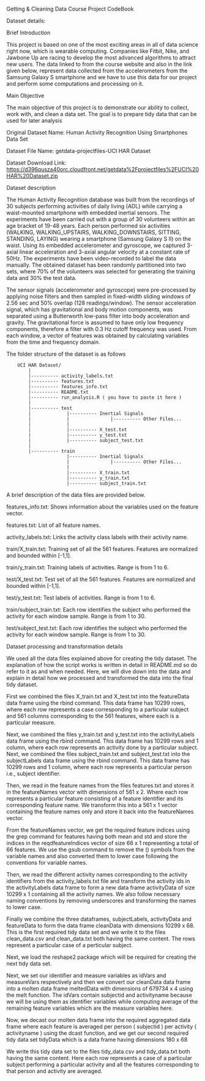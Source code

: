 Getting & Cleaning Data Course Project CodeBook

Dataset details:

Brief Introduction

This project is based on one of the most exciting areas in all of data science right now, which is wearable computing. Companies like Fitbit, Nike, and Jawbone Up are racing to develop the most advanced algorithms to attract new users. The data linked to from the course website and also in the link given below, represent data collected from the accelerometers from the Samsung Galaxy S smartphone and we have to use this data for our project and perform some computations and processing on it.

Main Objective

The main objective of this project is to demonstrate our ability to collect, work with, and clean a data set. The goal is to prepare tidy data that can be used for later analysis

Original Dataset Name: Human Activity Recognition Using Smartphones Data Set

Dataset File Name: getdata-projectfiles-UCI HAR Dataset

Dataset Download Link: https://d396qusza40orc.cloudfront.net/getdata%2Fprojectfiles%2FUCI%20HAR%20Dataset.zip

Dataset description

The Human Activity Recognition database was built from the recordings of 30 subjects performing activities of daily living (ADL) while carrying a waist-mounted smartphone with embedded inertial sensors. The experiments have been carried out with a group of 30 volunteers within an age bracket of 19-48 years. Each person performed six activities (WALKING, WALKING_UPSTAIRS, WALKING_DOWNSTAIRS, SITTING, STANDING, LAYING) wearing a smartphone (Samsung Galaxy S II) on the waist. Using its embedded accelerometer and gyroscope, we captured 3-axial linear acceleration and 3-axial angular velocity at a constant rate of 50Hz. The experiments have been video-recorded to label the data manually. The obtained dataset has been randomly partitioned into two sets, where 70% of the volunteers was selected for generating the training data and 30% the test data.

The sensor signals (accelerometer and gyroscope) were pre-processed by applying noise filters and then sampled in fixed-width sliding windows of 2.56 sec and 50% overlap (128 readings/window). The sensor acceleration signal, which has gravitational and body motion components, was separated using a Butterworth low-pass filter into body acceleration and gravity. The gravitational force is assumed to have only low frequency components, therefore a filter with 0.3 Hz cutoff frequency was used. From each window, a vector of features was obtained by calculating variables from the time and frequency domain.


The folder structure of the dataset is as follows

		UCI HAR Dataset/                                                                                  
   			|                                                                                               
   			|---------- activity_labels.txt                                                                 
   			|---------- features.txt                                                                        
   			|---------- features_info.txt                                                                  
   			|---------- README.txt                                                                  
   			|---------- run_analysis.R ( you have to paste it here )                                                                   
   			|                                                                                             
   			|---------- test                                                                                
   			|             |---------- Inertial Signals                                             
   			|             |               |---------- Other Files...                               
            |             |                                                   
   			|             |---------- X_test.txt                                                   
   			|             |---------- y_test.txt                                                  
   			|             |---------- subject_test.txt                                            
   			|                                                                                     
   			|---------- train                                                                      
   			              |---------- Inertial Signals                                            
   			              |               |---------- Other Files...                            
   			              |                                                                       
   			              |---------- X_train.txt                                                
   			              |---------- y_train.txt                                                 
   			              |---------- subject_train.txt  

A brief description of the data files are provided below.

features_info.txt: Shows information about the variables used on the feature vector.

features.txt: List of all feature names.

activity_labels.txt: Links the activity class labels with their activity name.

train/X_train.txt: Training set of all the 561 features. Features are normalized and bounded within [-1,1].

train/y_train.txt: Training labels of activities. Range is from 1 to 6.

test/X_test.txt: Test set of all the 561 features. Features are normalized and bounded within [-1,1].

test/y_test.txt: Test labels of activities. Range is from 1 to 6.

train/subject_train.txt: Each row identifies the subject who performed the activity for each window sample. Range is from 1 to 30.

test/subject_test.txt: Each row identifies the subject who performed the activity for each window sample. Range is from 1 to 30.


Dataset processing and transformation details

We used all the data files explained above for creating the tidy dataset. The explanation of how the script works is written in detail in README.md so do refer to it as and when needed. Here, we will dive down into the data and explain in detail how we processed and transformed the data into the final tidy dataset.


First we combined the files X_train.txt and X_test.txt into the featureData data frame using the rbind command. This data frame has 10299 rows, where each row represents a case corresponding to a particular subject and 561 columns corresponding to the 561 features, where each is a particular measure.


Next, we combined the files y_train.txt and y_test.txt into the activityLabels data frame using the rbind command. This data frame has 10299 rows and 1 column, where each row represents an activity done by a particular subject.
Next, we combined the files subject_train.txt and subject_test.txt into the subjectLabels data frame using the rbind command. This data frame has 10299 rows and 1 column, where each row represents a particular person i.e., subject identifier.


Then, we read in the feature names from the files features.txt and stores it in the featureNames vector with dimensions of 561 x 2. Where each row represents a particular feature consisting of a feature identifier and its corresponding feature name. We transform this into a 561 x 1 vector containing the feature names only and store it back into the featureNames vector.


From the featureNames vector, we get the required feature indices using the grep command for features having both mean and std and store the indices in the reqdfeatureIndices vector of size 66 x 1 representing a total of 66 features. We use the gsub command to remove the () symbols from the variable names and also converted them to lower case following the conventions for variable names.


Then, we read the different activity names corresponding to the activity identifiers from the activity_labels.txt file and transform the activity ids in the activityLabels data frame to form a new data frame activityData of size 10299 x 1 containing all the activity names. We also follow necessary naming conventions by removing underscores and transforming the names to lower case.


Finally we combine the three dataframes, subjectLabels, activityData and featureData to form the data frame cleanData with dimensions 10299 x 68. This is the first required tidy data set and we write it to the files clean_data.csv and clean_data.txt both having the same content. The rows represent a particular case of a perticular subject.


Next, we load the reshape2 package which will be required for creating the next tidy data set.


Next, we set our identifier and measure variables as idVars and measureVars respectively and then we convert our cleanData data frame into a molten data frame meltedData with dimensions of 679734 x 4 using the melt function. The idVars contain subjectid and activityname because we will be using them as identifier variables while computing average of the remaining feature variables which are the measure variables here.


Now, we decast our molten data frame into the required aggregated data frame where each feature is averaged per person ( subjectid ) per activity ( activityname ) using the dcast function, and we get our second required tidy data set tidyData which is a data frame having dimensions 180 x 68


We write this tidy data set to the files tidy_data.csv and tidy_data.txt both having the same content. Here each row represents a case of a particular subject performing a particular activity and all the features corresponding to that person and activity are averaged.
